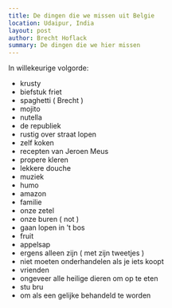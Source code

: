 ```yaml
---
title: De dingen die we missen uit Belgie
location: Udaipur, India
layout: post
author: Brecht Hoflack
summary: De dingen die we hier missen
---
```

In willekeurige volgorde:

- krusty
- biefstuk friet
- spaghetti ( Brecht )
- mojito
- nutella
- de republiek
- rustig over straat lopen
- zelf koken
- recepten van Jeroen Meus
- propere kleren
- lekkere douche
- muziek
- humo
- amazon
- familie
- onze zetel
- onze buren ( not )
- gaan lopen in 't bos
- fruit
- appelsap
- ergens alleen zijn ( met zijn tweetjes )
- niet moeten onderhandelen als je iets koopt
- vrienden
- ongeveer alle heilige dieren om op te eten
- stu bru
- om als een gelijke behandeld te worden
